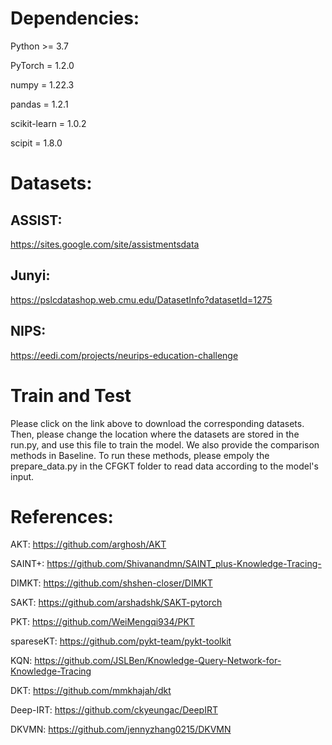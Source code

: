 Dependencies:
===

Python >= 3.7

PyTorch = 1.2.0

numpy = 1.22.3 

pandas = 1.2.1

scikit-learn = 1.0.2

scipit = 1.8.0

Datasets:
===
ASSIST: 
---
https://sites.google.com/site/assistmentsdata

Junyi:
---
https://pslcdatashop.web.cmu.edu/DatasetInfo?datasetId=1275

NIPS:
---
https://eedi.com/projects/neurips-education-challenge

Train and Test
===

Please click on the link above to download the corresponding datasets. Then, please change the location where the datasets are stored in the run.py, and use this file to train the model.
We also provide the comparison methods in Baseline. To run these methods, please empoly the prepare_data.py in the CFGKT folder to read data according to the model's input.

References:
===
AKT: https://github.com/arghosh/AKT

SAINT+: https://github.com/Shivanandmn/SAINT_plus-Knowledge-Tracing-

DIMKT: https://github.com/shshen-closer/DIMKT

SAKT: https://github.com/arshadshk/SAKT-pytorch

PKT: https://github.com/WeiMengqi934/PKT

spareseKT: https://github.com/pykt-team/pykt-toolkit

KQN: https://github.com/JSLBen/Knowledge-Query-Network-for-Knowledge-Tracing

DKT: https://github.com/mmkhajah/dkt

Deep-IRT: https://github.com/ckyeungac/DeepIRT

DKVMN: https://github.com/jennyzhang0215/DKVMN



